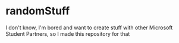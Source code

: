 # randomStuff

I don't know, I'm bored and want to create stuff with other Microsoft Student Partners, so I made this repository for that